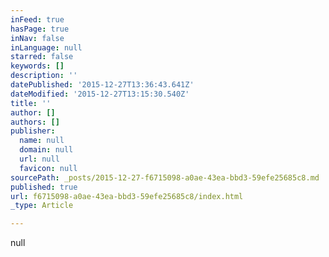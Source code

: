 ```yaml
---
inFeed: true
hasPage: true
inNav: false
inLanguage: null
starred: false
keywords: []
description: ''
datePublished: '2015-12-27T13:36:43.641Z'
dateModified: '2015-12-27T13:15:30.540Z'
title: ''
author: []
authors: []
publisher:
  name: null
  domain: null
  url: null
  favicon: null
sourcePath: _posts/2015-12-27-f6715098-a0ae-43ea-bbd3-59efe25685c8.md
published: true
url: f6715098-a0ae-43ea-bbd3-59efe25685c8/index.html
_type: Article

---
```

null